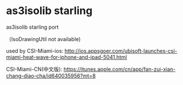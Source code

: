 as3isolib starling
==================

as3isolib starling port  

（IsoDrawingUtil not available)

used by 
CSI-Miami-ios:
http://ios.appsgoer.com/ubisoft-launches-csi-miami-heat-wave-for-iphone-and-ipad-5041.html


CSI-Miami-CN(中文版):
https://itunes.apple.com/cn/app/fan-zui-xian-chang-diao-cha/id640035956?mt=8
